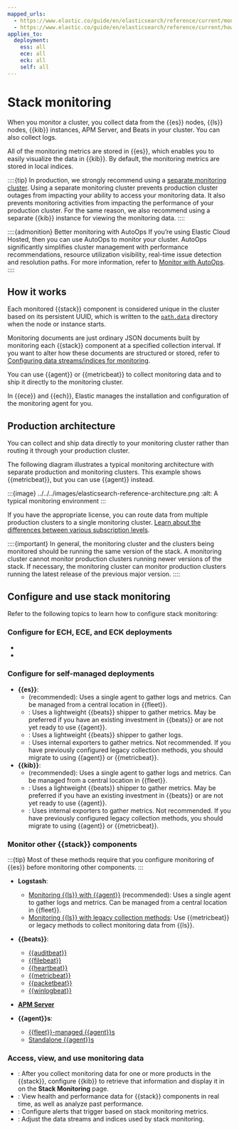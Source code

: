```yaml
---
mapped_urls:
  - https://www.elastic.co/guide/en/elasticsearch/reference/current/monitoring-overview.html
  - https://www.elastic.co/guide/en/elasticsearch/reference/current/how-monitoring-works.html
applies_to:
  deployment:
    ess: all
    ece: all
    eck: all
    self: all
---
```


# Stack monitoring

When you monitor a cluster, you collect data from the {{es}} nodes, {{ls}} nodes, {{kib}} instances, APM Server, and Beats in your cluster. You can also collect logs.

All of the monitoring metrics are stored in {{es}}, which enables you to easily visualize the data in {{kib}}. By default, the monitoring metrics are stored in local indices.

::::{tip}
In production, we strongly recommend using a [separate monitoring cluster](#production-architecture). Using a separate monitoring cluster prevents production cluster outages from impacting your ability to access your monitoring data. It also prevents monitoring activities from impacting the performance of your production cluster. For the same reason, we also recommend using a separate {{kib}} instance for viewing the monitoring data.
::::

::::{admonition} Better monitoring with AutoOps
If you’re using Elastic Cloud Hosted, then you can use AutoOps to monitor your cluster. AutoOps significantly simplifies cluster management with performance recommendations, resource utilization visibility, real-time issue detection and resolution paths. For more information, refer to [Monitor with AutoOps](/deploy-manage/monitor/autoops.md).
::::

## How it works

Each monitored {{stack}} component is considered unique in the cluster based on its persistent UUID, which is written to the [`path.data`](/deploy-manage/deploy/self-managed/important-settings-configuration.md#path-settings) directory when the node or instance starts.

Monitoring documents are just ordinary JSON documents built by monitoring each {{stack}} component at a specified collection interval. If you want to alter how these documents are structured or stored, refer to [Configuring data streams/indices for monitoring](/deploy-manage/monitor/monitoring-data/configuring-data-streamsindices-for-monitoring.md).

You can use {{agent}} or {{metricbeat}} to collect monitoring data and to ship it directly to the monitoring cluster. 

In {{ece}} and {{ech}}, Elastic manages the installation and configuration of the monitoring agent for you.

## Production architecture

You can collect and ship data directly to your monitoring cluster rather than routing it through your production cluster.

The following diagram illustrates a typical monitoring architecture with separate production and monitoring clusters. This example shows {{metricbeat}}, but you can use {{agent}} instead.

:::{image} ../../../images/elasticsearch-reference-architecture.png
:alt: A typical monitoring environment
:::

If you have the appropriate license, you can route data from multiple production clusters to a single monitoring cluster. [Learn about the differences between various subscription levels](https://www.elastic.co/subscriptions).

::::{important}
In general, the monitoring cluster and the clusters being monitored should be running the same version of the stack. A monitoring cluster cannot monitor production clusters running newer versions of the stack. If necessary, the monitoring cluster can monitor production clusters running the latest release of the previous major version.
::::

## Configure and use stack monitoring

Refer to the following topics to learn how to configure stack monitoring: 

### Configure for ECH, ECE, and ECK deployments

* [](/deploy-manage/monitor/stack-monitoring/ece-ech-stack-monitoring.md)
* [](/deploy-manage/monitor/stack-monitoring/eck-stack-monitoring.md)


### Configure for self-managed deployments

* **{{es}}**:
  * [](/deploy-manage/monitor/stack-monitoring/collecting-monitoring-data-with-elastic-agent.md) (recommended): Uses a single agent to gather logs and metrics. Can be managed from a central location in {{fleet}}.
  * [](/deploy-manage/monitor/stack-monitoring/collecting-monitoring-data-with-metricbeat.md): Uses a lightweight {{beats}} shipper to gather metrics. May be preferred if you have an existing investment in {{beats}} or are not yet ready to use {{agent}}.
  * [](/deploy-manage/monitor/stack-monitoring/collecting-log-data-with-filebeat.md): Uses a lightweight {{beats}} shipper to gather logs. 
  * [](/deploy-manage/monitor/stack-monitoring/es-legacy-collection-methods.md): Uses internal exporters to gather metrics. Not recommended. If you have previously configured legacy collection methods, you should migrate to using {{agent}} or {{metricbeat}}.
* **{{kib}}**:
  * [](/deploy-manage/monitor/stack-monitoring/kibana-monitoring-elastic-agent.md) (recommended): Uses a single agent to gather logs and metrics. Can be managed from a central location in {{fleet}}.
  * [](/deploy-manage/monitor/stack-monitoring/kibana-monitoring-metricbeat.md): Uses a lightweight {{beats}} shipper to gather metrics. May be preferred if you have an existing investment in {{beats}} or are not yet ready to use {{agent}}.
  * [](/deploy-manage/monitor/stack-monitoring/kibana-monitoring-legacy.md): Uses internal exporters to gather metrics. Not recommended. If you have previously configured legacy collection methods, you should migrate to using {{agent}} or {{metricbeat}}.


### Monitor other {{stack}} components

:::{tip}
Most of these methods require that you configure monitoring of {{es}} before monitoring other components.
:::

* **Logstash**:
  * [Monitoring {{ls}} with {{agent}}](/reference/monitoring-logstash-with-elastic-agent.md) (recommended): Uses a single agent to gather logs and metrics. Can be managed from a central location in {{fleet}}.
  * [Monitoring {{ls}} with legacy collection methods](logstash://reference/monitoring-logstash-legacy.md): Use {{metricbeat}} or legacy methods to collect monitoring data from {{ls}}.
* **{{beats}}**:

    * [{{auditbeat}}](asciidocalypse://docs/beats/docs/reference/auditbeat/monitoring.md)
    * [{{filebeat}}](asciidocalypse://docs/beats/docs/reference/filebeat/monitoring.md)
    * [{{heartbeat}}](asciidocalypse://docs/beats/docs/reference/heartbeat/monitoring.md)
    * [{{metricbeat}}](asciidocalypse://docs/beats/docs/reference/metricbeat/monitoring.md)
    * [{{packetbeat}}](asciidocalypse://docs/beats/docs/reference/packetbeat/monitoring.md)
    * [{{winlogbeat}}](asciidocalypse://docs/beats/docs/reference/winlogbeat/monitoring.md)

* [**APM Server**](/solutions/observability/apps/monitor-apm-server.md)

* **{{agent}}s**: 
  * [{{fleet}}-managed {{agent}}s](/reference/ingestion-tools/fleet/monitor-elastic-agent.md) 
  * [Standalone {{agent}}s](/reference/ingestion-tools/fleet/elastic-agent-monitoring-configuration.md)

### Access, view, and use monitoring data

* [](/deploy-manage/monitor/stack-monitoring/kibana-monitoring-data.md): After you collect monitoring data for one or more products in the {{stack}}, configure {{kib}} to retrieve that information and display it in on the **Stack Monitoring** page.
* [](/deploy-manage/monitor/monitoring-data/visualizing-monitoring-data.md): View health and performance data for {{stack}} components in real time, as well as analyze past performance.
* [](/deploy-manage/monitor/monitoring-data/configure-stack-monitoring-alerts.md): Configure alerts that trigger based on stack monitoring metrics.
* [](/deploy-manage/monitor/monitoring-data/configuring-data-streamsindices-for-monitoring.md): Adjust the data streams and indices used by stack monitoring. 